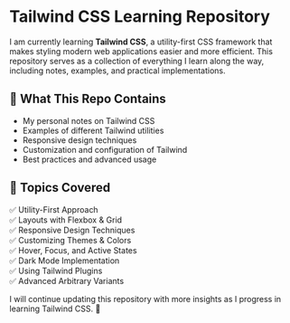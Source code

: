 # Tailwind CSS Learning Repository

I am currently learning **Tailwind CSS**, a utility-first CSS framework that makes styling modern web applications easier and more efficient. This repository serves as a collection of everything I learn along the way, including notes, examples, and practical implementations.

## 📌 What This Repo Contains
- My personal notes on Tailwind CSS
- Examples of different Tailwind utilities
- Responsive design techniques
- Customization and configuration of Tailwind
- Best practices and advanced usage

## 📖 Topics Covered
✅ Utility-First Approach  
✅ Layouts with Flexbox & Grid  
✅ Responsive Design Techniques  
✅ Customizing Themes & Colors  
✅ Hover, Focus, and Active States  
✅ Dark Mode Implementation  
✅ Using Tailwind Plugins  
✅ Advanced Arbitrary Variants  

I will continue updating this repository with more insights as I progress in learning Tailwind CSS. 🚀
